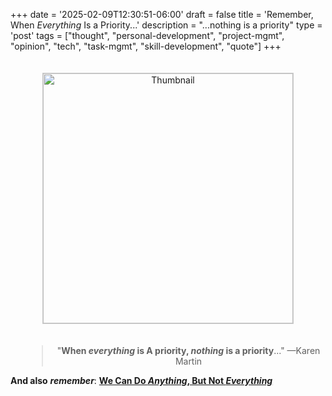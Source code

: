 +++
date = '2025-02-09T12:30:51-06:00'
draft = false
title = 'Remember, When *Everything* Is a Priority...'
description = "...nothing is a priority"
type = 'post'
tags = ["thought", "personal-development", "project-mgmt", "opinion", "tech", "task-mgmt", "skill-development", "quote"]
+++
<style>
    /* Basic styling for the thumbnail */
    #thumbnail {
      cursor: pointer;
      border: 1px solid #ccc;
      margin: 20px;
    }

    /* The overlay (initially hidden) */
    #overlay {
      display: none;              /* Hidden by default */
      position: fixed;           /* Stays in place */
      top: 0; left: 0;
      width: 100%; height: 100%;
      background-color: rgba(0,0,0,0.8); /* Dim overlay */
      justify-content: center;   /* Center the image horizontally */
      align-items: center;       /* Center the image vertically */
      z-index: 9999;
    }

    /* The full-size image in the overlay */
    #overlay img {
      max-width: 90%;
      max-height: 90%;
      cursor: pointer;
      box-shadow: 0 0 10px #000;
      border: 2px solid #fff;
    }
  </style>

<div align="center">
  <img 
    id="thumbnail"
    src="https://julianwest.me/Blog/posts/images/priorities.jpg" 
    alt="Thumbnail" 
    width="400"
    height="auto" 
  />
</div>

>
<div id="overlay">
    <img 
      id="fullSize" 
      src="https://julianwest.me/Blog/posts/images/priorities.jpg"" 
      alt="Full Size" 
      title="Click to close"
    />
  </div>

  <script>
    const thumbnail = document.getElementById('thumbnail');
    const overlay   = document.getElementById('overlay');
    const fullSize  = document.getElementById('fullSize');

    // When thumbnail is clicked, show overlay
    thumbnail.addEventListener('click', () => {
      overlay.style.display = 'flex';
    });

    // When full-size image (or overlay) is clicked, hide overlay
    overlay.addEventListener('click', () => {
      overlay.style.display = 'none';
    });
  </script>

<blockquote style="text-align:center; margin-left: 50px;">
 "<b>When <i>everything</i> is A priority, <i>nothing</i> is a priority</b>..." —Karen Martin
</blockquote>


**And also** _**remember**_: [**We Can Do *Anything*, But Not *Everything***](https://julianwest.me/Blog/anything-vs-everything/) 